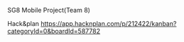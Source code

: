 SG8 Mobile Project(Team 8)

Hack&plan https://app.hacknplan.com/p/212422/kanban?categoryId=0&boardId=587782